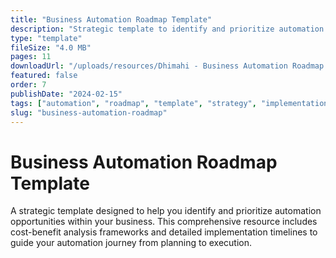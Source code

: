 ```yaml
---
title: "Business Automation Roadmap Template"
description: "Strategic template to identify and prioritize automation opportunities in your business. Includes cost-benefit analysis and implementation timeline."
type: "template"
fileSize: "4.0 MB"
pages: 11
downloadUrl: "/uploads/resources/Dhimahi - Business Automation Roadmap Template.pdf"
featured: false
order: 7
publishDate: "2024-02-15"
tags: ["automation", "roadmap", "template", "strategy", "implementation"]
slug: "business-automation-roadmap"
---
```


# Business Automation Roadmap Template

A strategic template designed to help you identify and prioritize automation opportunities within your business. This comprehensive resource includes cost-benefit analysis frameworks and detailed implementation timelines to guide your automation journey from planning to execution.